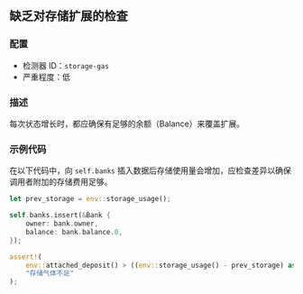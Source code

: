 
## 缺乏对存储扩展的检查

### 配置

* 检测器 ID：`storage-gas`
* 严重程度：低

### 描述

每次状态增长时，都应确保有足够的余额（Balance）来覆盖扩展。

### 示例代码

在以下代码中，向 `self.banks` 插入数据后存储使用量会增加，应检查差异以确保调用者附加的存储费用足够。

```rust
let prev_storage = env::storage_usage();

self.banks.insert(&Bank {
    owner: bank.owner,
    balance: bank.balance.0,
});

assert!(
    env::attached_deposit() > ((env::storage_usage() - prev_storage) as u128 * env::storage_byte_cost()),
    "存储气体不足"
);
```

